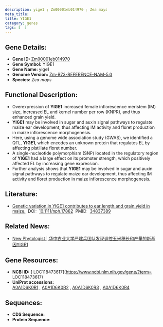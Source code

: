 ```yaml
---
description: yige1 ; Zm00001eb014970 ; Zea mays
meta_title:
title: YIGE1
category: genes
tags: [  ]
---
```


## Gene Details:
- **Gene ID:**	[Zm00001eb014970](https://www.maizegdb.org/gene_center/gene/Zm00001eb014970)
- **Gene Symbol:** YIGE1
- **Gene Name:** yige1
- **Genome Version:** [Zm-B73-REFERENCE-NAM-5.0](https://www.maizegdb.org/genome/assembly/Zm-B73-REFERENCE-NAM-5.0)
- **Species:** *Zea mays*

## Functional Description:
   - Overexpression of **YIGE1** increased female inflorescence meristem (IM) size, increased EL and kernel number per row (KNPR), and thus enhanced grain yield.
   - **YIGE1** may be involved in sugar and auxin signal pathways to regulate maize ear development, thus affecting IM activity and floret production in maize inflorescence morphogenesis.
   - Here, using a genome wide association study (GWAS), we identified a QTL, **YIGE1**, which encodes an unknown protein that regulates EL by affecting pistillate floret number.
   - A single-nucleotide polymorphism (SNP) located in the regulatory region of **YIGE1** had a large effect on its promoter strength, which positively affected EL by increasing gene expression.
   - Further analysis shows that **YIGE1** may be involved in sugar and auxin signal pathways to regulate maize ear development, thus affecting IM activity and floret production in maize inflorescence morphogenesis.

## Literature:
   - [Genetic variation in YIGE1 contributes to ear length and grain yield in maize.]( https://nph.onlinelibrary.wiley.com/doi/10.1111/nph.17882)&nbsp;&nbsp;DOI:&nbsp;&nbsp;[10.1111/nph.17882](https://nph.onlinelibrary.wiley.com/doi/10.1111/nph.17882)&nbsp;&nbsp;PMID:&nbsp;&nbsp;[34837389](https://pubmed.ncbi.nlm.nih.gov/34837389/)

## Related News:
   - [New Phytologist | 华中农业大学严建兵团队发现调控玉米穗长和产量的新基因YIGE1](https://mp.weixin.qq.com/s?__biz=Mzg3MDEwNDEyMg==&mid=2247521593&idx=1&sn=e4c5acbd612deb610f08f914c424b487&chksm=ce90386cf9e7b17aa4e00a0efea3b77174b618c64343baa368da7e89e9cd733b6bd6ee174f79&scene=27#wechat_redirect)

## Gene Resources:
- **NCBI ID:** [ LOC118473617](https://www.ncbi.nlm.nih.gov/gene/?term= LOC118473617)
- **UniProt accessions:** [A0A1D6K0R1](https://www.uniprot.org/uniprotkb/A0A1D6K0R1/entry)&nbsp;,&nbsp;[A0A1D6K0R2](https://www.uniprot.org/uniprotkb/A0A1D6K0R2/entry)&nbsp;,&nbsp;[A0A1D6K0R3](https://www.uniprot.org/uniprotkb/A0A1D6K0R3/entry)&nbsp;,&nbsp;[A0A1D6K0R4](https://www.uniprot.org/uniprotkb/A0A1D6K0R4/entry)

## Sequences:
- **CDS Sequence:**
- **Protein Sequence:**
